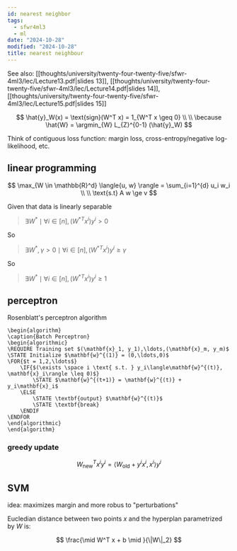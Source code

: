 ```yaml
---
id: nearest neighbor
tags:
  - sfwr4ml3
  - ml
date: "2024-10-28"
modified: "2024-10-28"
title: nearest neighbour
---
```


See also: [[thoughts/university/twenty-four-twenty-five/sfwr-4ml3/lec/Lecture13.pdf|slides 13]], [[thoughts/university/twenty-four-twenty-five/sfwr-4ml3/lec/Lecture14.pdf|slides 14]], [[thoughts/university/twenty-four-twenty-five/sfwr-4ml3/lec/Lecture15.pdf|slides 15]]

$$
\hat{y}_W(x) = \text{sign}(W^T x) = 1_{W^T x \geq 0}
\\
\\
\because \hat{W} = \argmin_{W} L_{Z}^{0-1} (\hat{y}_W)
$$

Think of contiguous loss function: margin loss, cross-entropy/negative log-likelihood, etc.

## linear programming

$$
\max_{W \in \mathbb{R}^d} \langle{u, w} \rangle = \sum_{i=1}^{d} u_i w_i
\\
\\
\text{s.t} A w \ge v
$$

Given that data is linearly separable

> $\exists W^{*} \mid \forall i \in [n], ({W^{*}}^T x^i)y^i > 0$

So

> $\exists W^{*}, \gamma > 0 \mid \forall i \in [n], ({W^{*}}^T x^i)y^i \ge \gamma$

So

> $\exists W^{*} \mid \forall i \in [n], ({W^{*}}^T x^i)y^i \ge 1$

## perceptron

Rosenblatt's perceptron algorithm

```pseudo
\begin{algorithm}
\caption{Batch Perceptron}
\begin{algorithmic}
\REQUIRE Training set $(\mathbf{x}_1, y_1),\ldots,(\mathbf{x}_m, y_m)$
\STATE Initialize $\mathbf{w}^{(1)} = (0,\ldots,0)$
\FOR{$t = 1,2,\ldots$}
    \IF{$(\exists \space i \text{ s.t. } y_i\langle\mathbf{w}^{(t)}, \mathbf{x}_i\rangle \leq 0)$}
        \STATE $\mathbf{w}^{(t+1)} = \mathbf{w}^{(t)} + y_i\mathbf{x}_i$
    \ELSE
        \STATE \textbf{output} $\mathbf{w}^{(t)}$
        \STATE \textbf{break}
    \ENDIF
\ENDFOR
\end{algorithmic}
\end{algorithm}
```

### greedy update

$$
W_{\text{new}}^T x^i y^i = \langle W_{\text{old}}+  y^i x^i, x^i \rangle y^i
$$

## SVM

idea: maximizes margin and more robus to "perturbations"


Eucledian distance between two points $x$ and the hyperplan parametrized by $W$ is:

$$
\frac{\mid W^T x + b \mid }{\|W\|_2}
$$
